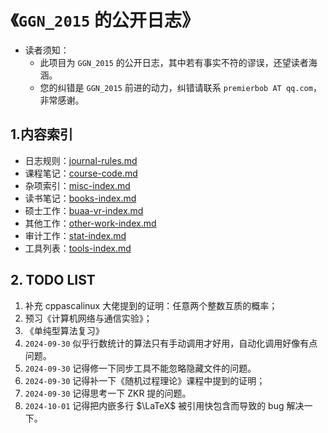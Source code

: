 # 《`GGN_2015` 的公开日志》

- 读者须知：
  - 此项目为 `GGN_2015` 的公开日志，其中若有事实不符的谬误，还望读者海涵。
  - 您的纠错是 `GGN_2015` 前进的动力，纠错请联系 `premierbob AT qq.com`，非常感谢。

## 1.内容索引

- 日志规则：[journal-rules.md](./data/meta/journal-rules.md)
- 课程笔记：[course-code.md](./data/meta/course-code.md)
- 杂项索引：[misc-index.md](./data/misc/misc-index.md)
- 读书笔记：[books-index.md](./data/books/books-index.md)
- 硕士工作：[buaa-vr-index.md](./data/buaa-vr/buaa-vr-index.md)
- 其他工作：[other-work-index.md](./data/other-work/other-work-index.md)
- 审计工作：[stat-index.md](./data/stat/stat-index.md)
- 工具列表：[tools-index.md](./data/tools/tools-index.md)

## 2. TODO LIST

1. 补充 cppascalinux 大佬提到的证明：任意两个整数互质的概率；
2. 预习《计算机网络与通信实验》；
3. 《单纯型算法复习》
4. `2024-09-30` 似乎行数统计的算法只有手动调用才好用，自动化调用好像有点问题。
5. `2024-09-30` 记得修一下同步工具不能忽略隐藏文件的问题。
6. `2024-09-30` 记得补一下《随机过程理论》课程中提到的证明；
7. `2024-09-30` 记得思考一下 ZKR 提的问题。
8. `2024-10-01` 记得把内嵌多行 $\LaTeX$ 被引用快包含而导致的 bug 解决一下。

